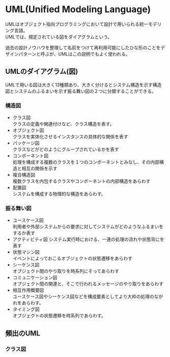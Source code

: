 # UML(Unified Modeling Language)

UMLはオブジェクト指向プログラミングにおいて設計で用いられる統一モデリング言語。  
UMLでは、規定されている図をダイアグラムという。

過去の設計ノウハウを整理して名前をつけて再利用可能にしたひな形のことをデザインパターンと呼ぶが、UMLはこの説明でもよく使われる。


## UMLのダイアグラム(図)

UMLで用いる図は大きく13種類あり、大きく分けるとシステム構造を示す構造図とシステムのふるまいを示す振る舞い図の２つに分類することができる。

### 構造図

- クラス図  
クラスの定義や関連付けなど、クラス構造を表す。
- オブジェクト図  
クラスを実体化させるインスタンスの具体的な関係を表す
- パッケージ図  
クラスなどがどのようにグループされているかを表す
- コンポーネント図  
処理を構成する複数のクラスを１つのコンポーネントとみなし、その内部構造と相互の関係を示す
- 複合構造図  
複数クラスを内包するクラスやコンポーネントの内部構造をあらわす
- 配置図  
システムを構成する物理的な構造をあらわす。  

### 振る舞い図

- ユースケース図  
利用者や外部システムからの要求に対してシステムがどのようなふるまいをするか表す
- アクティビティ図
システム実行時における、一連の処理の流れや状態背にを表す
- 状態マシン図  
イベントによっておこるオブジェクトの状態遷移をあらわす
- シーケンス図  
オブジェクト間のやり取りを時系列にそってあらわす
- コミュニケーション図  
オブジェクト間の関連と、そこで行われるメッセージのやり取りをあらわす
- 相互作用概要図  
ユースケース図やシーケンス図などを構成要素としてより大枠の処理のながれをあらわす。  
- タイミング図  
オブジェクトの状態遷移を時系列であらわす。


## 頻出のUML

### クラス図

